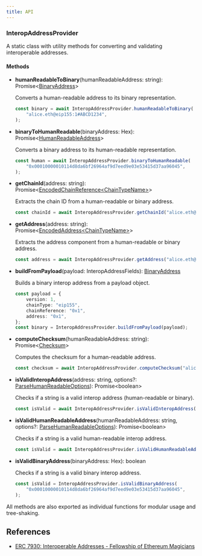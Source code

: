 ```yaml
---
title: API
---
```


### InteropAddressProvider

A static class with utility methods for converting and validating interoperable addresses.

#### Methods

-   **humanReadableToBinary**(humanReadableAddress: string): Promise\<[BinaryAddress](https://github.com/defi-wonderland/interop-sdk/blob/01f1d90f74ab4a36ed9a71d54099e822ad984094/packages/addresses/src/types/binaryAddress.ts#L3)\>

    Converts a human-readable address to its binary representation.

    ```typescript
    const binary = await InteropAddressProvider.humanReadableToBinary(
        "alice.eth@eip155:1#ABCD1234",
    );
    ```

-   **binaryToHumanReadable**(binaryAddress: Hex): Promise\<[HumanReadableAddress](https://github.com/defi-wonderland/interop-sdk/blob/01f1d90f74ab4a36ed9a71d54099e822ad984094/packages/addresses/src/types/humanReadableAddress.ts#L7)\>

    Converts a binary address to its human-readable representation.

    ```typescript
    const human = await InteropAddressProvider.binaryToHumanReadable(
        "0x00010000010114d8da6bf26964af9d7eed9e03e53415d37aa96045",
    );
    ```

-   **getChainId**(address: string): Promise\<[EncodedChainReference\<ChainTypeName\>](https://github.com/defi-wonderland/interop-sdk/blob/01f1d90f74ab4a36ed9a71d54099e822ad984094/packages/addresses/src/types/encodings.ts#L15)\>

    Extracts the chain ID from a human-readable or binary address.

    ```typescript
    const chainId = await InteropAddressProvider.getChainId("alice.eth@op#ABCD1234");
    ```

-   **getAddress**(address: string): Promise\<[EncodedAddress\<ChainTypeName\>](https://github.com/defi-wonderland/interop-sdk/blob/01f1d90f74ab4a36ed9a71d54099e822ad984094/packages/addresses/src/types/encodings.ts#L24)\>

    Extracts the address component from a human-readable or binary address.

    ```typescript
    const address = await InteropAddressProvider.getAddress("alice.eth@op#ABCD1234");
    ```

-   **buildFromPayload**(payload: InteropAddressFields): [BinaryAddress](https://github.com/defi-wonderland/interop-sdk/blob/01f1d90f74ab4a36ed9a71d54099e822ad984094/packages/addresses/src/types/binaryAddress.ts#L3)

    Builds a binary interop address from a payload object.

    ```typescript
    const payload = {
        version: 1,
        chainType: "eip155",
        chainReference: "0x1",
        address: "0x1",
    };
    const binary = InteropAddressProvider.buildFromPayload(payload);
    ```

-   **computeChecksum**(humanReadableAddress: string): Promise\<[Checksum](https://github.com/defi-wonderland/interop-sdk/blob/01f1d90f74ab4a36ed9a71d54099e822ad984094/packages/addresses/src/types/checksum.ts#L8)\>

    Computes the checksum for a human-readable address.

    ```typescript
    const checksum = await InteropAddressProvider.computeChecksum("alice.eth@op");
    ```

-   **isValidInteropAddress**(address: string, options?: [ParseHumanReadableOptions](https://github.com/defi-wonderland/interop-sdk/blob/01f1d90f74ab4a36ed9a71d54099e822ad984094/packages/addresses/src/utils/parseHumanReadable.ts#L76)): Promise\<boolean\>

    Checks if a string is a valid interop address (human-readable or binary).

    ```typescript
    const isValid = await InteropAddressProvider.isValidInteropAddress("alice.eth@op");
    ```

-   **isValidHumanReadableAddress**(humanReadableAddress: string, options?: [ParseHumanReadableOptions](https://github.com/defi-wonderland/interop-sdk/blob/01f1d90f74ab4a36ed9a71d54099e822ad984094/packages/addresses/src/utils/parseHumanReadable.ts#L76)): Promise\<boolean\>

    Checks if a string is a valid human-readable interop address.

    ```typescript
    const isValid = await InteropAddressProvider.isValidHumanReadableAddress("alice.eth@op");
    ```

-   **isValidBinaryAddress**(binaryAddress: Hex): boolean

    Checks if a string is a valid binary interop address.

    ```typescript
    const isValid = InteropAddressProvider.isValidBinaryAddress(
        "0x00010000010114d8da6bf26964af9d7eed9e03e53415d37aa96045",
    );
    ```

All methods are also exported as individual functions for modular usage and tree-shaking.

## References

-   [ERC 7930: Interoperable Addresses - Fellowship of Ethereum Magicians](https://ethereum-magicians.org/t/erc-7930-interoperable-addresses/23365)
